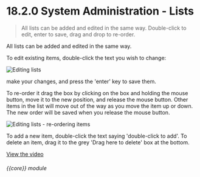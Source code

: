 # 18.2.0    System Administration - Lists

> All lists can be added and edited in the same way. Double-click to edit, enter to save, drag and drop to re-order. 

All lists can be added and edited in the same way.

To edit existing items, double-click the text you wish to change: 

![Editing lists]({{imgpath}}144a.png)

make your changes, and press the 'enter' key to save them.

To re-order it drag the box by clicking on the box and holding the mouse button, move it to the new position, and release the mouse button. Other items in the list will move out of the way as you move the item up or down. The new order will be saved when you release the mouse button.

![Editing lists - re-ordering items]({{imgpath}}144b.png)

To add a new item, double-click the text saying 'double-click to add'. To delete an item, drag it to the grey 'Drag here to delete' box at the bottom. 

[View the video](/help/video/id/41)
###### {{core}} module

